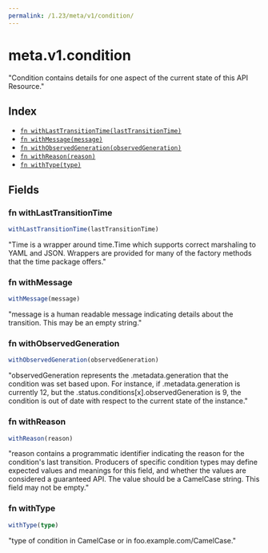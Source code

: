 ```yaml
---
permalink: /1.23/meta/v1/condition/
---
```


# meta.v1.condition

"Condition contains details for one aspect of the current state of this API Resource."

## Index

* [`fn withLastTransitionTime(lastTransitionTime)`](#fn-withlasttransitiontime)
* [`fn withMessage(message)`](#fn-withmessage)
* [`fn withObservedGeneration(observedGeneration)`](#fn-withobservedgeneration)
* [`fn withReason(reason)`](#fn-withreason)
* [`fn withType(type)`](#fn-withtype)

## Fields

### fn withLastTransitionTime

```ts
withLastTransitionTime(lastTransitionTime)
```

"Time is a wrapper around time.Time which supports correct marshaling to YAML and JSON.  Wrappers are provided for many of the factory methods that the time package offers."

### fn withMessage

```ts
withMessage(message)
```

"message is a human readable message indicating details about the transition. This may be an empty string."

### fn withObservedGeneration

```ts
withObservedGeneration(observedGeneration)
```

"observedGeneration represents the .metadata.generation that the condition was set based upon. For instance, if .metadata.generation is currently 12, but the .status.conditions[x].observedGeneration is 9, the condition is out of date with respect to the current state of the instance."

### fn withReason

```ts
withReason(reason)
```

"reason contains a programmatic identifier indicating the reason for the condition's last transition. Producers of specific condition types may define expected values and meanings for this field, and whether the values are considered a guaranteed API. The value should be a CamelCase string. This field may not be empty."

### fn withType

```ts
withType(type)
```

"type of condition in CamelCase or in foo.example.com/CamelCase."